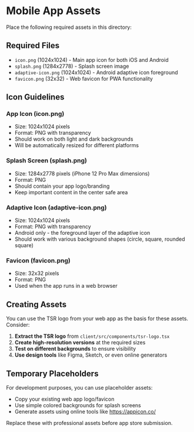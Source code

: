 # Mobile App Assets

Place the following required assets in this directory:

## Required Files
- `icon.png` (1024x1024) - Main app icon for both iOS and Android
- `splash.png` (1284x2778) - Splash screen image
- `adaptive-icon.png` (1024x1024) - Android adaptive icon foreground
- `favicon.png` (32x32) - Web favicon for PWA functionality

## Icon Guidelines

### App Icon (icon.png)
- Size: 1024x1024 pixels
- Format: PNG with transparency
- Should work on both light and dark backgrounds
- Will be automatically resized for different platforms

### Splash Screen (splash.png)
- Size: 1284x2778 pixels (iPhone 12 Pro Max dimensions)
- Format: PNG
- Should contain your app logo/branding
- Keep important content in the center safe area

### Adaptive Icon (adaptive-icon.png)
- Size: 1024x1024 pixels
- Format: PNG with transparency
- Android only - the foreground layer of the adaptive icon
- Should work with various background shapes (circle, square, rounded square)

### Favicon (favicon.png)
- Size: 32x32 pixels
- Format: PNG
- Used when the app runs in a web browser

## Creating Assets

You can use the TSR logo from your web app as the basis for these assets. Consider:

1. **Extract the TSR logo** from `client/src/components/tsr-logo.tsx`
2. **Create high-resolution versions** at the required sizes
3. **Test on different backgrounds** to ensure visibility
4. **Use design tools** like Figma, Sketch, or even online generators

## Temporary Placeholders

For development purposes, you can use placeholder assets:
- Copy your existing web app logo/favicon
- Use simple colored backgrounds for splash screens
- Generate assets using online tools like https://appicon.co/

Replace these with professional assets before app store submission.